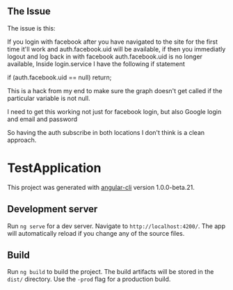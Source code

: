 ## The Issue

The issue is this:

If you login with facebook after you have navigated to the site for the first time it'll work and auth.facebook.uid will be available, if then you immediatly logout and log back in with facebook auth.facebook.uid is no longer available, Inside login.service I have the following if statement

 if (auth.facebook.uid == null) return;
 
 This is a hack from my end to make sure the graph doesn't get called if the particular variable is not null.
 
 I need to get this working not just for facebook login, but also Google login and email and password
 
So having the auth subscribe in both locations I don't think is a clean approach.

# TestApplication

This project was generated with [angular-cli](https://github.com/angular/angular-cli) version 1.0.0-beta.21.

## Development server
Run `ng serve` for a dev server. Navigate to `http://localhost:4200/`. The app will automatically reload if you change any of the source files.

## Build

Run `ng build` to build the project. The build artifacts will be stored in the `dist/` directory. Use the `-prod` flag for a production build.



